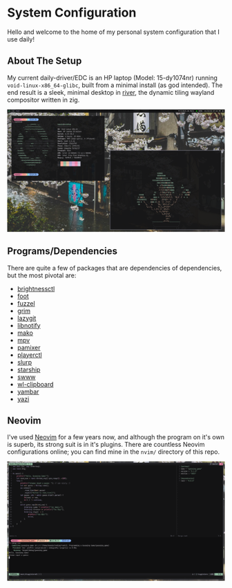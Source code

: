 # System Configuration
Hello and welcome to the home of my personal system configuration that I use daily!

## About The Setup
My current daily-driver/EDC is an HP laptop (Model: 15-dy1074nr) running `void-linux-x86_64-glibc`, built from a minimal install (as god intended). The end result is a sleek, minimal desktop in [river](https://codeberg.org/river/river), the dynamic tiling wayland compositor written in zig.

![desktop](pics/desktop.png)

## Programs/Dependencies
There are quite a few of packages that are dependencies of dependencies, but the most pivotal are:
- [brightnessctl](https://github.com/Hummer12007/brightnessctl)
- [foot](https://codeberg.org/dnkl/foot/)
- [fuzzel](https://codeberg.org/dnkl/fuzzel)
- [grim](https://sr.ht/~emersion/grim/)
- [lazygit](https://github.com/jesseduffield/lazygit)
- [libnotify](https://gitlab.gnome.org/GNOME/libnotify)
- [mako](https://github.com/emersion/mako)
- [mpv](https://github.com/mpv-player/mpv)
- [pamixer](https://github.com/cdemoulins/pamixer)
- [playerctl](https://github.com/altdesktop/playerctl)
- [slurp](https://github.com/emersion/slurp)
- [starship](https://github.com/starship/starship)
- [swww](https://github.com/LGFae/swww)
- [wl-clipboard](https://github.com/bugaevc/wl-clipboard)
- [yambar](https://codeberg.org/dnkl/yambar)
- [yazi](https://github.com/sxyazi/yazi)

## Neovim
I've used [Neovim](https://github.com/neovim/neovim) for a few years now, and although the program on it's own is superb, its strong suit is in it's plugins. There are countless Neovim configurations online; you can find mine in the `nvim/` directory of this repo.

![nvim](/pics/neovim.png)
